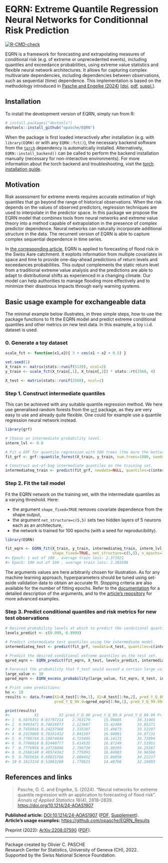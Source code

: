 
<!-- README.md is generated from README.Rmd. Please edit that file -->

# EQRN: Extreme Quantile Regression Neural Networks for Conditionnal Risk Prediction

<!-- badges: start -->

[![R-CMD-check](https://github.com/opasche/EQRN/actions/workflows/R-CMD-check.yaml/badge.svg)](https://github.com/opasche/EQRN/actions/workflows/R-CMD-check.yaml)
<!-- badges: end -->

EQRN is a framework for forecasting and extrapolating measures of
conditional risk (e.g. of extreme or unprecedented events), including
quantiles and exceedance probabilities, using extreme value statistics
and flexible neural network architectures. It allows for capturing
complex multivariate dependencies, including dependencies between
observations, such as sequential (time) dependence. This implementation
is based on the methodology introduced in [Pasche and Engelke
(2024)](#references-and-links)
\[[doi](https://doi.org/10.1214/24-AOAS1907),
[pdf](https://raw.githubusercontent.com/opasche/EQRN_Results/main/article/24-AOAS1907.pdf),
[suppl.](https://raw.githubusercontent.com/opasche/EQRN_Results/main/article/aoas1907suppa.pdf)\].

## Installation

To install the development version of EQRN, simply run from R:

``` r
# install.packages("devtools")
devtools::install_github("opasche/EQRN")
```

When the package is first loaded interactively after installation
(e.g. with `library(EQRN)` or with any `EQRN::fct()`), the necessary
backend software from the [`torch`](https://torch.mlverse.org/)
dependency is automatically installed. Alternatively,
`EQRN::install_backend()` can be called to perform the backend
installation manually (necessary for non-interactive environments). For
more information about the torch backend and troubleshooting, visit the
[torch installation
guide](https://torch.mlverse.org/docs/articles/installation.html).

## Motivation

Risk assessment for extreme events requires accurate estimation of high
quantiles that go beyond the range of historical observations. When the
risk depends on the values of observed predictors, regression techniques
are used to interpolate in the predictor space. In this package we
propose the EQRN model that combines tools from neural networks and
extreme value theory into a method capable of extrapolation in the
presence of complex predictor dependence. Neural networks can naturally
incorporate additional structure in the data. The recurrent version of
EQRN is able to capture complex sequential dependence in time series.

In [the corresponding article](https://doi.org/10.1214/24-AOAS1907),
EQRN is applied to forecasting of flood risk in the Swiss Aare
catchment. It exploits information from multiple covariates in space and
time to provide one-day-ahead predictions of return levels and
exceedances probabilities. This output complements the static return
level from a traditional extreme value analysis and the predictions are
able to adapt to distributional shifts as experienced in a changing
climate. Our model can help authorities to manage flooding more
effectively and to minimize their disastrous impacts through early
warning systems.

## Basic usage example for exchangeable data

The minimal example below illustrates, in three simple steps, how to use
the package functions to fit the EQRN model and predict extreme
conditional quantiles and other metrics on new test data. In this
example, a toy i.i.d. dataset is used.

### 0. Generate a toy dataset

``` r
scale_fct <- function(x1,x2){ 3 + cos(x1 + x2 + 0.5) }

set.seed(1)
X_train <- matrix(stats::runif(5120), ncol=2)
y_train <- scale_fct(X_train[,1], X_train[,2]) * stats::rt(2560, 4)

X_test <- matrix(stats::runif(2560), ncol=2)
```

### Step 1. Construct intermediate quantiles

This can be achieved with any suitable quantile regression method. We
here use generalised random forests from the
[`grf`](https://grf-labs.github.io/grf/) package, as they are very easy
to use and already quite flexible. One could for example use a quantile
regression neural network instead.

``` r
library(grf)

# Choose an intermediate probability level.
interm_lvl <- 0.8

# Fit a GRF for quantile regression with 500 trees (the more the better) on the training set (with a seed for reproducibility).
fit_grf <- grf::quantile_forest(X_train, y_train, num.trees=1000, seed=21)

# Construct out-of-bag intermediate quantiles on the training set.
intermediateq_train <- predict(fit_grf, newdata=NULL, quantiles=c(interm_lvl))$predictions
```

### Step 2. Fit the tail model

Fit the EQRN network on the training set, with the intermediate
quantiles as a varying threshold. Here:

- the argument `shape_fixed=TRUE` removes covariate dependence from the
  shape output,
- the argument `net_structure=c(5,5)` sets two hidden layers of 5
  neurons each as an architecture,
- the network is trained for 100 epochs (with a seed for
  reproducibility).

``` r
library(EQRN)

fit_eqrn <- EQRN_fit(X_train, y_train, intermediateq_train, interm_lvl,
                     shape_fixed=TRUE, net_structure=c(5,5), n_epochs=100, seed=42)
#> Epoch: 1 out of 100 , average train loss: 2.371921
#> Epoch: 100 out of 100 , average train loss: 2.281698
```

The arguments values are here arbitrarily chosen for illustration. As
for any machine learning approach, hyperparameters should be tuned using
set-aside validation data to obtain an accurate fit. Stopping criteria
are also available for the number of fitting epochs. Refer to the
[documentation](https://opasche.github.io/EQRN/reference/index.html#fitting-eqrn-tail-neural-networks)
for a detailed description of the arguments, and to the [article’s
repository](https://github.com/opasche/EQRN_Results) for more advanced
examples.

### Step 3. Predict conditional quantiles and risk metrics for new test observations

``` r
# Desired probability levels at which to predict the conditional quantiles.
levels_predict <- c(0.999, 0.9999)

# Predict intermediate test quantiles using the intermediate model.
intermediateq_test <- predict(fit_grf, newdata=X_test, quantiles=c(interm_lvl))$predictions

# Predict the desired conditional extreme quantiles on the test set.
qpred_eqrn <- EQRN_predict(fit_eqrn, X_test, levels_predict, intermediateq_test)

# Forecast the probability that Y_test would exceed a certain large value.
large_value <- 10
ppred_eqrn <- EQRN_excess_probability(large_value, fit_eqrn, X_test, intermediateq_test)
```

``` r
# Print some predictions:
hn <- 10
results <- data.frame(X1=X_test[1:hn,1], X2=X_test[1:hn,2], pred_Y_Q_80=intermediateq_test[1:hn],
                      pred_Y_Q_99.9=qpred_eqrn[1:hn,1], pred_Y_Q_99.99=qpred_eqrn[1:hn,2], Pr_Y_exceed_10=ppred_eqrn[1:hn])

print(results)
#>           X1         X2 pred_Y_Q_80 pred_Y_Q_99.9 pred_Y_Q_99.99 Pr_Y_exceed_10
#> 1  0.5876351 0.83797214    2.763170      15.98885       34.31405    0.004118278
#> 2  0.9493471 0.74616973    2.123687      15.42404       33.85271    0.003459142
#> 3  0.7456916 0.24237508    2.335307      15.40873       33.52297    0.003537242
#> 4  0.2319869 0.70261432    3.041587      16.04881       34.07131    0.004325655
#> 5  0.7706744 0.19874048    4.725495      18.14131       36.72994    0.008187588
#> 6  0.7746018 0.03440777    5.414535      18.87249       37.51951    0.010778085
#> 7  0.7776956 0.33728896    2.796728      15.98395       34.25587    0.004133909
#> 8  0.2586140 0.49574342    3.775091      16.84983       34.96588    0.005546904
#> 9  0.7935616 0.60815766    2.608452      15.86056       34.22237    0.003949164
#> 10 0.1613134 0.52083200    1.770021      14.48766       32.10893    0.002831878
```

## References and links

> Pasche, O. C. and Engelke, S. (2024). “Neural networks for extreme
> quantile regression with an application to forecasting of flood risk”.
> <i>Annals of Applied Statistics</i> 18(4), 2818–2839.
> <https://doi.org/10.1214/24-AOAS1907>

**Published article:**
[DOI:10.1214/24-AOAS1907](https://doi.org/10.1214/24-AOAS1907)
([PDF](https://raw.githubusercontent.com/opasche/EQRN_Results/main/article/24-AOAS1907.pdf),
[Supplement](https://raw.githubusercontent.com/opasche/EQRN_Results/main/article/aoas1907suppa.pdf)).  
**Article’s usage examples:** <https://github.com/opasche/EQRN_Results>

Preprint (2022): [ArXiv:2208.07590](https://arxiv.org/abs/2208.07590)
([PDF](https://arxiv.org/pdf/2208.07590)).

------------------------------------------------------------------------

Package created by Olivier C. PASCHE  
Research Center for Statistics, University of Geneva (CH), 2022.  
Supported by the Swiss National Science Foundation.
